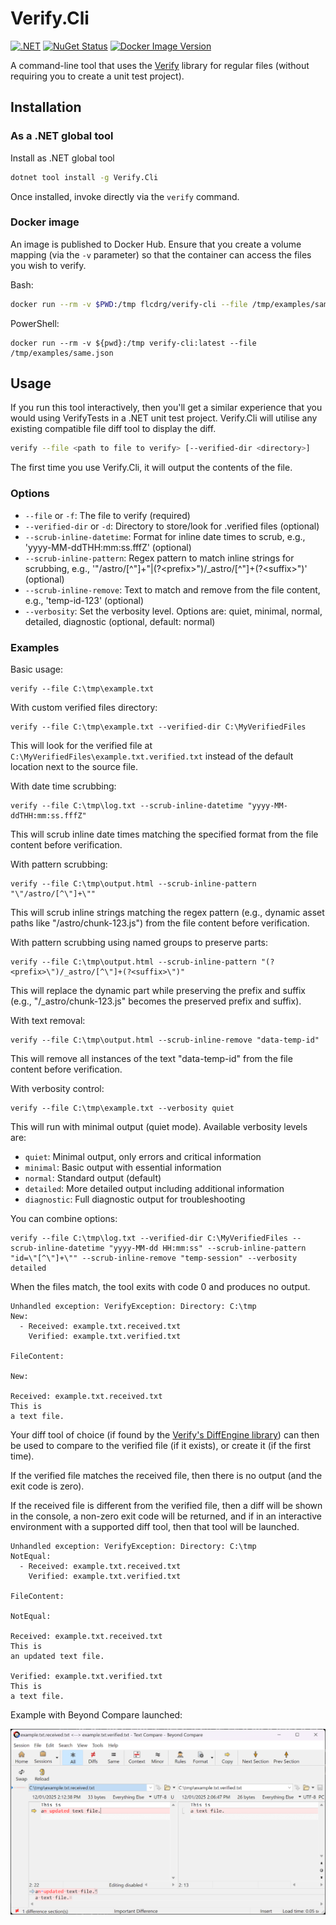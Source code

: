 # Verify.Cli

[![.NET](https://github.com/flcdrg/Verify.Cli/actions/workflows/dotnet.yml/badge.svg)](https://github.com/flcdrg/Verify.Cli/actions/workflows/dotnet.yml)
[![NuGet Status](https://img.shields.io/nuget/v/Verify.Cli.svg?label=Verify.Cli)](https://www.nuget.org/packages/Verify.Cli/)
[![Docker Image Version](https://img.shields.io/docker/v/flcdrg/verify-cli?sort=semver&arch=amd64&label=Docker)](https://hub.docker.com/r/flcdrg/verify-cli)

A command-line tool that uses the [Verify](https://github.com/VerifyTests/Verify) library for regular files (without requiring you to create a unit test project).

## Installation

### As a .NET global tool

Install as .NET global tool

```bash
dotnet tool install -g Verify.Cli
```

Once installed, invoke directly via the `verify` command.

### Docker image

An image is published to Docker Hub. Ensure that you create a volume mapping (via the `-v` parameter) so that the container can access the files you wish to verify.

Bash:

```bash
docker run --rm -v $PWD:/tmp flcdrg/verify-cli --file /tmp/examples/same.json
```

PowerShell:

```pwsh
docker run --rm -v ${pwd}:/tmp verify-cli:latest --file /tmp/examples/same.json
```

## Usage

If you run this tool interactively, then you'll get a similar experience that you would using VerifyTests in a .NET unit test project. Verify.Cli will utilise any existing compatible file diff tool to display the diff.

```bash
verify --file <path to file to verify> [--verified-dir <directory>]
```

The first time you use Verify.Cli, it will output the contents of the file.

### Options

- `--file` or `-f`: The file to verify (required)
- `--verified-dir` or `-d`: Directory to store/look for .verified files (optional)
- `--scrub-inline-datetime`: Format for inline date times to scrub, e.g., 'yyyy-MM-ddTHH:mm:ss.fffZ' (optional)
- `--scrub-inline-pattern`: Regex pattern to match inline strings for scrubbing, e.g., '"/astro/[^"]+"|(?&lt;prefix&gt;")/_astro/[^"]+(?&lt;suffix&gt;")' (optional)
- `--scrub-inline-remove`: Text to match and remove from the file content, e.g., 'temp-id-123' (optional)
- `--verbosity`: Set the verbosity level. Options are: quiet, minimal, normal, detailed, diagnostic (optional, default: normal)

### Examples

Basic usage:

```pwsh
verify --file C:\tmp\example.txt
```

With custom verified files directory:

```pwsh
verify --file C:\tmp\example.txt --verified-dir C:\MyVerifiedFiles
```

This will look for the verified file at `C:\MyVerifiedFiles\example.txt.verified.txt` instead of the default location next to the source file.

With date time scrubbing:

```pwsh
verify --file C:\tmp\log.txt --scrub-inline-datetime "yyyy-MM-ddTHH:mm:ss.fffZ"
```

This will scrub inline date times matching the specified format from the file content before verification.

With pattern scrubbing:

```pwsh
verify --file C:\tmp\output.html --scrub-inline-pattern "\"/astro/[^\"]+\""
```

This will scrub inline strings matching the regex pattern (e.g., dynamic asset paths like "/astro/chunk-123.js") from the file content before verification.

With pattern scrubbing using named groups to preserve parts:

```pwsh
verify --file C:\tmp\output.html --scrub-inline-pattern "(?<prefix>\")/_astro/[^\"]+(?<suffix>\")"
```

This will replace the dynamic part while preserving the prefix and suffix (e.g., "/_astro/chunk-123.js" becomes the preserved prefix and suffix).

With text removal:

```pwsh
verify --file C:\tmp\output.html --scrub-inline-remove "data-temp-id"
```

This will remove all instances of the text "data-temp-id" from the file content before verification.

With verbosity control:

```pwsh
verify --file C:\tmp\example.txt --verbosity quiet
```

This will run with minimal output (quiet mode). Available verbosity levels are:

- `quiet`: Minimal output, only errors and critical information
- `minimal`: Basic output with essential information
- `normal`: Standard output (default)
- `detailed`: More detailed output including additional information
- `diagnostic`: Full diagnostic output for troubleshooting

You can combine options:

```pwsh
verify --file C:\tmp\log.txt --verified-dir C:\MyVerifiedFiles --scrub-inline-datetime "yyyy-MM-dd HH:mm:ss" --scrub-inline-pattern "id=\"[^\"]+\"" --scrub-inline-remove "temp-session" --verbosity detailed
```

When the files match, the tool exits with code 0 and produces no output.

```text
Unhandled exception: VerifyException: Directory: C:\tmp
New:
  - Received: example.txt.received.txt
    Verified: example.txt.verified.txt

FileContent:

New:

Received: example.txt.received.txt
This is
a text file.
```

Your diff tool of choice (if found by the [Verify's DiffEngine library](https://github.com/VerifyTests/DiffEngine#supported-tools)) can then be used to compare to the verified file (if it exists), or create it (if the first time).

If the verified file matches the received file, then there is no output (and the exit code is zero).

If the received file is different from the verified file, then a diff will be shown in the console, a non-zero exit code will be returned, and if in an interactive environment with a supported diff tool, then that tool will be launched.

```text
Unhandled exception: VerifyException: Directory: C:\tmp
NotEqual:
  - Received: example.txt.received.txt
    Verified: example.txt.verified.txt

FileContent:

NotEqual:

Received: example.txt.received.txt
This is
an updated text file.

Verified: example.txt.verified.txt
This is
a text file.
```

Example with Beyond Compare launched:

<!-- Use full URL so image is rendered on nuget.org package page too -->
![Screenshot of using Beyond Compare to see differences in files](https://raw.githubusercontent.com/flcdrg/Verify.Cli/refs/heads/main/beyond-compare.png)
